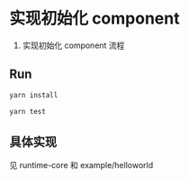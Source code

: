 # 实现初始化 component

1. 实现初始化 component 流程


## Run

```bash
yarn install
```

```bash
yarn test
```

## 具体实现

见 runtime-core 和 example/helloworld